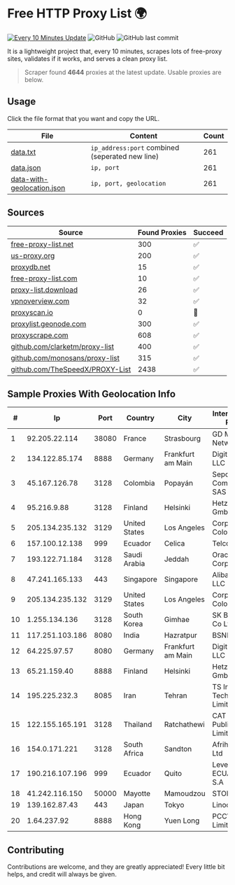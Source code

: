 
# Free HTTP Proxy List 🌍

[![Every 10 Minutes Update](https://github.com/mertguvencli/http-proxy-list/actions/workflows/main.yml/badge.svg?branch=main)](https://github.com/mertguvencli/http-proxy-list/actions/workflows/main.yml)
![GitHub](https://img.shields.io/github/license/mertguvencli/http-proxy-list)
![GitHub last commit](https://img.shields.io/github/last-commit/mertguvencli/http-proxy-list)

It is a lightweight project that, every 10 minutes, scrapes lots of free-proxy sites, validates if it works, and serves a clean proxy list.


> Scraper found **4644** proxies at the latest update. Usable proxies are below.

## Usage

Click the file format that you want and copy the URL.


|File|Content|Count|
|----|-------|-----|
|[data.txt](https://raw.githubusercontent.com/mertguvencli/http-proxy-list/main/proxy-list/data.txt)|`ip_address:port` combined (seperated new line)|261|
|[data.json](https://raw.githubusercontent.com/mertguvencli/http-proxy-list/main/proxy-list/data.json)|`ip, port`|261|
|[data-with-geolocation.json](https://raw.githubusercontent.com/mertguvencli/http-proxy-list/main/proxy-list/data-with-geolocation.json)|`ip, port, geolocation`|261|

## Sources

|Source|Found Proxies|Succeed|
|------|-------------|-------|
|[free-proxy-list.net](https://free-proxy-list.net)|300|✅|
|[us-proxy.org](https://www.us-proxy.org)|200|✅|
|[proxydb.net](http://proxydb.net)|15|✅|
|[free-proxy-list.com](https://free-proxy-list.com/?page=&port=&type%5B%5D=http&type%5B%5D=https&up_time=0&search=Search)|10|✅|
|[proxy-list.download](https://www.proxy-list.download/HTTP)|26|✅|
|[vpnoverview.com](https://vpnoverview.com/privacy/anonymous-browsing/free-proxy-servers)|32|✅|
|[proxyscan.io](https://www.proxyscan.io)|0|🚫|
|[proxylist.geonode.com](https://proxylist.geonode.com/api/proxy-list?limit=300&page=1&sort_by=lastChecked&sort_type=desc&protocols=http,https)|300|✅|
|[proxyscrape.com](https://api.proxyscrape.com/v2/?request=displayproxies&protocol=http&timeout=10000&country=all&ssl=all&anonymity=all)|608|✅|
|[github.com/clarketm/proxy-list](https://raw.githubusercontent.com/clarketm/proxy-list/master/proxy-list-raw.txt)|400|✅|
|[github.com/monosans/proxy-list](https://raw.githubusercontent.com/monosans/proxy-list/main/proxies/http.txt)|315|✅|
|[github.com/TheSpeedX/PROXY-List](https://raw.githubusercontent.com/TheSpeedX/PROXY-List/master/http.txt)|2438|✅|


## Sample Proxies With Geolocation Info

|#|Ip|Port|Country|City|Internet Service Provider|
|-|--|----|-------|----|-------------------------|
|1|92.205.22.114|38080|France|Strasbourg|GD MASS Network|
|2|134.122.85.174|8888|Germany|Frankfurt am Main|DigitalOcean, LLC|
|3|45.167.126.78|3128|Colombia|Popayán|Sepcom Comunicaciones SAS|
|4|95.216.9.88|3128|Finland|Helsinki|Hetzner Online GmbH|
|5|205.134.235.132|3129|United States|Los Angeles|Corporate Colocation Inc|
|6|157.100.12.138|999|Ecuador|Celica|Telconet S.A|
|7|193.122.71.184|3128|Saudi Arabia|Jeddah|Oracle Corporation|
|8|47.241.165.133|443|Singapore|Singapore|Alibaba.com LLC|
|9|205.134.235.132|3129|United States|Los Angeles|Corporate Colocation Inc|
|10|1.255.134.136|3128|South Korea|Gimhae|SK Broadband Co Ltd|
|11|117.251.103.186|8080|India|Hazratpur|BSNL Internet|
|12|64.225.97.57|8080|Germany|Frankfurt am Main|DigitalOcean, LLC|
|13|65.21.159.40|8888|Finland|Helsinki|Hetzner Online GmbH|
|14|195.225.232.3|8085|Iran|Tehran|TS Information Technology Limited|
|15|122.155.165.191|3128|Thailand|Ratchathewi|CAT Telecom Public Company Limited|
|16|154.0.171.221|3128|South Africa|Sandton|Afrihost (Pty) Ltd|
|17|190.216.107.196|999|Ecuador|Quito|Level 3 ECUADOR LVLT S.A|
|18|41.242.116.150|50000|Mayotte|Mamoudzou|STOI-block1|
|19|139.162.87.43|443|Japan|Tokyo|Linode, LLC|
|20|1.64.237.92|8888|Hong Kong|Yuen Long|PCCW IMS Limited|



## Contributing

Contributions are welcome, and they are greatly appreciated! Every
little bit helps, and credit will always be given.

